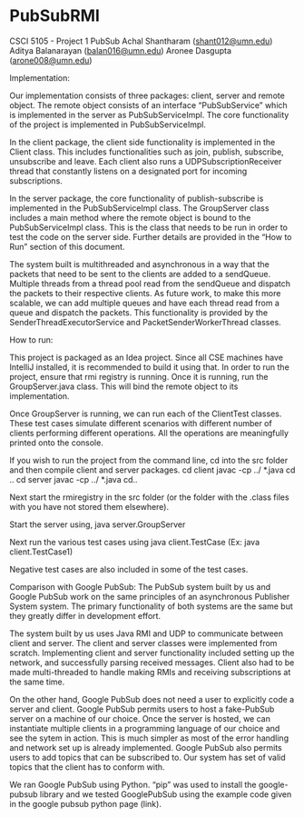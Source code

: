 # PubSubRMI
CSCI 5105 - Project 1
PubSub
Achal Shantharam (shant012@umn.edu)
Aditya Balanarayan (balan016@umn.edu)
Aronee Dasgupta (arone008@umn.edu)

Implementation:

Our implementation consists of three packages: client, server and remote object. The remote object consists of an interface “PubSubService” which is implemented in the server as PubSubServiceImpl. The core functionality of the project is implemented in PubSubServiceImpl.

In the client package, the client side functionality is implemented in the Client class. This includes functionalities such as join, publish, subscribe, unsubscribe and leave. Each client also runs a UDPSubscriptionReceiver thread that constantly listens on a designated port for incoming subscriptions.

In the server package, the core functionality of publish-subscribe is implemented in the PubSubServiceImpl class. The GroupServer class includes a main method where the remote object is bound to the PubSubServiceImpl class. This is the class that needs to be run in order to test the code on the server side. Further details are provided in the “How to Run” section of this document.

The system built is multithreaded and asynchronous in a way that the packets that need to be sent to the clients are added to a sendQueue. Multiple threads from a thread pool read from the sendQueue and dispatch the packets to their respective clients. As future work, to make this more scalable, we can add multiple queues and have each thread read from a queue and dispatch the packets. This functionality is provided by the SenderThreadExecutorService and PacketSenderWorkerThread classes.


How to run:

This project is packaged as an Idea project. Since all CSE machines have IntelliJ installed, it is recommended to build it using that. In order to run the project, ensure that rmi registry is running. Once it is running, run the GroupServer.java class. This will bind the remote object to its implementation.

Once GroupServer is running, we can run each of the ClientTest classes. These test cases simulate different scenarios with different number of clients performing different operations. All the operations are meaningfully printed onto the console.

If you wish to run the project from the command line, cd into the src folder and then compile client and server packages.
cd client
javac -cp ../ *.java
cd ..
cd server
javac -cp ../ *.java
cd..

Next start the rmiregistry in the src folder (or the folder with the .class files with you have not stored them elsewhere).

Start the server using,
java server.GroupServer


Next run the various test cases using
java client.TestCase<number> (Ex: java client.TestCase1)


Negative test cases are also included in some of the test cases.

Comparison with Google PubSub:
The PubSub system built by us and Google PubSub work on the same principles of an asynchronous Publisher System system. The primary functionality of both systems are the same but they greatly differ in development effort.

The system built by us uses Java RMI and UDP to communicate between client and server. The client and server classes were implemented from scratch. Implementing client and server functionality included setting up the network, and successfully parsing received messages. Client also had to be made multi-threaded to handle making RMIs and receiving subscriptions at the same time.

On the other hand, Google PubSub does not need a user to explicitly code a server and client. Google PubSub permits users to host a fake-PubSub server on a machine of our choice. Once the server is hosted, we can instantiate multiple clients in a programming language of our choice and see the sytem in action. This is much simpler as most of the error handling and network set up is already implemented. Google PubSub also permits users to add topics that can be subscribed to. Our system has set of valid topics that the client has to conform with.

We ran Google PubSub using Python. “pip” was used to install the google-pubsub library and we tested GooglePubSub using the example code given in the google pubsub python page (link).





